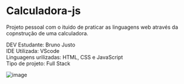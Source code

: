 # Calculadora-js
Projeto pessoal com o ituido de praticar as linguagens web através da copnstrução de uma calculadora.

DEV Estudante: Bruno Justo <br/>
IDE Utilizada: VScode <br/>
Linguagens urilizadas: HTML, CSS e JavaScript <br/>
Tipo de projeto: Full Stack 

![image](https://Users/Bruno%20Justo/Downloads/Ci%C3%AAncia%20da%20Computa%C3%A7%C3%A3o/Programa%C3%A7%C3%A3o/Portif%C3%B3lio/JS/Calculadora/Img%20do%20projeto/Calcu%C3%A7adora.png)
